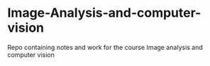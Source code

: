 # Image-Analysis-and-computer-vision
Repo containing notes and work for the course Image analysis and computer vision
